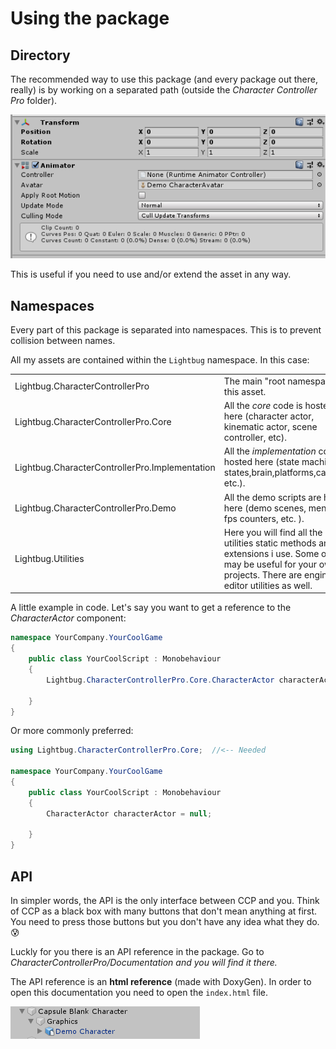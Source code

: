 # Using the package

## Directory

The recommended way to use this package \(and every package out there, really\) is by working on a separated path \(outside the _Character Controller Pro_ folder\). 

![](../.gitbook/assets/imagen%20%2843%29.png)

This is useful if you need to use and/or extend the asset in any way.

## Namespaces

Every part of this package is separated into namespaces. This is to prevent collision between names.

All my assets are contained within the `Lightbug` namespace. In this case:

|  |  |
| :--- | :--- |
| Lightbug.CharacterControllerPro | The main "root namespace" for this asset. |
| Lightbug.CharacterControllerPro.Core | All the _core_ code is hosted here \(character actor, kinematic actor, scene controller, etc\). |
| Lightbug.CharacterControllerPro.Implementation | All the _implementation_ code is hosted here \(state machine, states,brain,platforms,cameras, etc.\). |
| Lightbug.CharacterControllerPro.Demo | All the demo scripts are hosted here \(demo scenes, menus, fps counters, etc. \). |
| Lightbug.Utilities | Here you will find all the utilities static methods and extensions i use. Some of them may be useful for your own projects. There are engine and editor utilities as well. |

A little example in code. Let's say you want to get a reference to the _CharacterActor_ component:

```csharp
namespace YourCompany.YourCoolGame
{
    public class YourCoolScript : Monobehaviour
    {
        Lightbug.CharacterControllerPro.Core.CharacterActor characterActor = null;
        
    }
}
```

Or more commonly preferred:

```csharp
using Lightbug.CharacterControllerPro.Core;  //<-- Needed

namespace YourCompany.YourCoolGame
{
    public class YourCoolScript : Monobehaviour
    {
        CharacterActor characterActor = null;
        
    }
}
```

## API

In simpler words, the API is the only interface between CCP and you. Think of CCP as a black box with many buttons that don't mean anything at first. You need to press those buttons but you don't have any idea what they do. 😰 

Luckly for you there is an API reference in the package. Go to _CharacterControllerPro/Documentation and you will find it there._ 

The API reference is an **html reference** \(made with DoxyGen\). In order to open this documentation you need to open the `index.html` file.

![](../.gitbook/assets/imagen%20%2833%29.png)

### 

